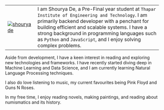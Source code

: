 |                                                                                                                              |                                                                                                                                                                                                                                                                                                                           |
| ---------------------------------------------------------------------------------------------------------------------------- | ------------------------------------------------------------------------------------------------------------------------------------------------------------------------------------------------------------------------------------------------------------------------------------------------------------------------- |
| [![shouryade](https://pbs.twimg.com/profile_images/1675034858400239616/4OrioPVA_400x400.jpg)](https://twitter.com/shouryade) | I am Shourya De, a Pre-Final year student at `Thapar Institute of Engineering and Technology`. I am primarily backend developer with a penchant for building efficient and scalable systems. I have a strong background in programming languages such as `Python` and `JavaScript`, and I enjoy solving complex problems. |

Aside from development, I have a keen interest in reading and exploring new technologies and frameworks.
I have recently started diving deep in Machine Learning and Data Science, and I am currently learning Natural Language Processing techniques.

I also do love listening to music, my current favourites being Pink Floyd and Guns N Roses.

In my free time, I enjoy reading novels, making paintings, and reading about numismatics and its history.
